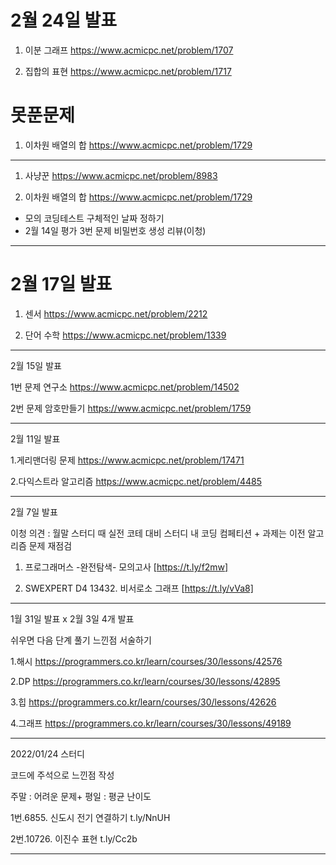 # 2월 24일 발표

1. 이분 그래프 https://www.acmicpc.net/problem/1707

2. 집합의 표현 https://www.acmicpc.net/problem/1717


# 못푼문제

1. 이차원 배열의 합 https://www.acmicpc.net/problem/1729




--------------------------------------------------------------------------------------------------------------------------------------------------------------------
1. 사냥꾼 https://www.acmicpc.net/problem/8983

2. 이차원 배열의 합 https://www.acmicpc.net/problem/1729

+ 모의 코딩테스트 구체적인 날짜 정하기
+ 2월 14일 평가 3번 문제 비밀번호 생성 리뷰(이청)

--------------------------------------------------------------------------------------------------------------------------------------------------------------------

# 2월 17일 발표

1. 센서 https://www.acmicpc.net/problem/2212

2. 단어 수학 https://www.acmicpc.net/problem/1339

--------------------------------------------------------------------------------------------------------------------------------------------------------------------

2월 15일 발표

1번 문제 연구소 https://www.acmicpc.net/problem/14502


2번 문제 암호만들기 https://www.acmicpc.net/problem/1759


--------------------------------------------------------------------------------------------------------------------------------------------------------------------

2월 11일 발표

1.게리맨더링 문제
https://www.acmicpc.net/problem/17471

2.다익스트라 알고리즘
https://www.acmicpc.net/problem/4485

--------------------------------------------------------------------------------------------------------------------------------------------------------------------
2월 7일 발표

이청 의견 : 월말 스터디 때 실전 코테 대비 스터디 내 코딩 컴페티션 + 과제는 이전 알고리즘 문제 재점검

1. 프로그래머스 -완전탐색- 모의고사 [https://t.ly/f2mw]

2. SWEXPERT D4 13432. 비서로소 그래프  [https://t.ly/vVa8]

--------------------------------------------------------------------------------------------------------------------------------------------------------------------

1월 31일 발표 x 2월 3일 4개 발표

쉬우면 다음 단계 풀기
느낀점 서술하기


1.해시 https://programmers.co.kr/learn/courses/30/lessons/42576

2.DP https://programmers.co.kr/learn/courses/30/lessons/42895

3.힙 https://programmers.co.kr/learn/courses/30/lessons/42626

4.그래프 https://programmers.co.kr/learn/courses/30/lessons/49189

--------------------------------------------------------------------------------------------------------------------------------------------------------------------

2022/01/24 스터디

코드에 주석으로 느낀점 작성

주말 : 어려운 문제+
평일  : 평균 난이도

  1번.6855. 신도시 전기 연결하기     t.ly/NnUH

  2번.10726. 이진수 표현            t.ly/Cc2b
  
--------------------------------------------------------------------------------------------------------------------------------------------------------------------
